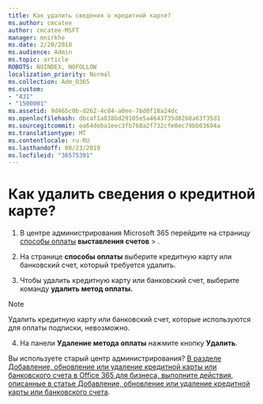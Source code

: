 ```yaml
---
title: Как удалить сведения о кредитной карте?
ms.author: cmcatee
author: cmcatee-MSFT
manager: mnirkhe
ms.date: 2/20/2018
ms.audience: Admin
ms.topic: article
ROBOTS: NOINDEX, NOFOLLOW
localization_priority: Normal
ms.collection: Adm_O365
ms.custom:
- "431"
- "1500001"
ms.assetid: 9d465c0b-d262-4c84-a0ee-76d0f18a24dc
ms.openlocfilehash: dbcaf1a838bd29105e5a4643735d82b8a63f35d1
ms.sourcegitcommit: ea64deba1eec3fb768a2f732cfe0ec79bb03694a
ms.translationtype: MT
ms.contentlocale: ru-RU
ms.lasthandoff: 08/23/2019
ms.locfileid: "36575391"
---
```

# <a name="how-do-i-remove-my-credit-card-information"></a>Как удалить сведения о кредитной карте?

1. В центре администрирования Microsoft 365 перейдите на страницу [способы оплаты](https://go.microsoft.com/fwlink/p/?linkid=2018806) **выставления счетов** \> .

2. На странице **способы оплаты** выберите кредитную карту или банковский счет, который требуется удалить.

3. Чтобы удалить кредитную карту или банковский счет, выберите команду **удалить метод оплаты.**

> [!NOTE]
> Удалить кредитную карту или банковский счет, которые используются для оплаты подписки, невозможно.

4. На панели **Удаление метода оплаты** нажмите кнопку **Удалить**.

Вы используете старый центр администрирования? [В разделе Добавление, обновление или удаление кредитной карты или банковского счета в Office 365 для бизнеса, выполните действия, описанные в статье Добавление, обновление или удаление кредитной карты или банковского счета](https://docs.microsoft.com/office365/admin/subscriptions-and-billing/add-update-or-remove-credit-card-or-bank-account).
